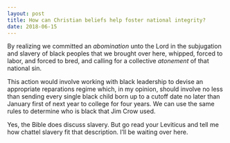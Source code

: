 ```yaml
---
layout: post
title: How can Christian beliefs help foster national integrity?
date: 2018-06-15
---
```


<p>By realizing we committed an <i>abomination</i> unto the Lord in the subjugation and slavery of black peoples that we brought over here, whipped, forced to labor, and forced to bred, and calling for a collective <i>atonement</i> of that national sin.</p><p>This action would involve working with black leadership to devise an appropriate reparations regime which, in my opinion, should involve no less than sending every single black child born up to a cutoff date no later than January first of next year to college for four years. We can use the same rules to determine who is black that Jim Crow used.</p><p>Yes, the Bible does discuss slavery. But go read your Leviticus and tell me how chattel slavery fit that description. I’ll be waiting over here.</p>
